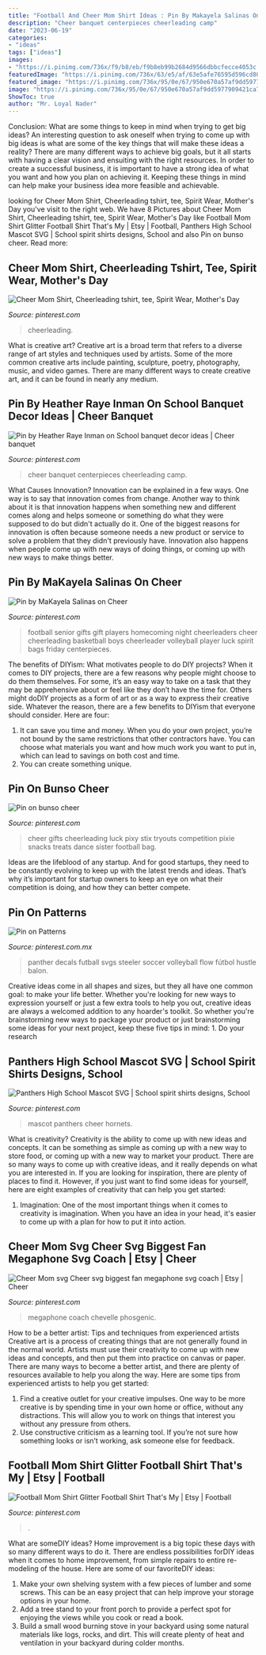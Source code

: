 ```yaml
---
title: "Football And Cheer Mom Shirt Ideas : Pin By Makayela Salinas On Cheer"
description: "Cheer banquet centerpieces cheerleading camp"
date: "2023-06-19"
categories:
- "ideas"
tags: ["ideas"]
images:
- "https://i.pinimg.com/736x/f9/b8/eb/f9b8eb99b2684d9566dbbcfecce4053c.jpg"
featuredImage: "https://i.pinimg.com/736x/63/e5/af/63e5afe76595d596cd8050b68beda8e2.jpg"
featured_image: "https://i.pinimg.com/736x/95/0e/67/950e670a57af9dd5977909421ca755a9--cheer.jpg"
image: "https://i.pinimg.com/736x/95/0e/67/950e670a57af9dd5977909421ca755a9--cheer.jpg"
ShowToc: true
author: "Mr. Loyal Nader"
---
```



Conclusion: What are some things to keep in mind when trying to get big ideas?
An interesting question to ask oneself when trying to come up with big ideas is what are some of the key things that will make these ideas a reality? There are many different ways to achieve big goals, but it all starts with having a clear vision and ensuiting with the right resources. In order to create a successful business, it is important to have a strong idea of what you want and how you plan on achieving it. Keeping these things in mind can help make your business idea more feasible and achievable.

	

		
looking for Cheer Mom Shirt, Cheerleading tshirt, tee, Spirit Wear, Mother&#039;s Day you've visit to the right web. We have 8 Pictures about Cheer Mom Shirt, Cheerleading tshirt, tee, Spirit Wear, Mother&#039;s Day like Football Mom Shirt Glitter Football Shirt That&#039;s My | Etsy | Football, Panthers High School Mascot SVG | School spirit shirts designs, School and also Pin on bunso cheer. Read more:
		
    
## Cheer Mom Shirt, Cheerleading Tshirt, Tee, Spirit Wear, Mother&#039;s Day

<img loading=lazy src="https://i.pinimg.com/736x/f9/b8/eb/f9b8eb99b2684d9566dbbcfecce4053c.jpg" onerror="this.onerror=null;this.src='https://tse2.mm.bing.net/th?id=OIP.Yu_WHBOvsgkpQs_nZxdtXQHaH4&amp;pid=15.1';" alt="Cheer Mom Shirt, Cheerleading tshirt, tee, Spirit Wear, Mother&#039;s Day">

_Source: pinterest.com_

>cheerleading. 

	

What is creative art?
Creative art is a broad term that refers to a diverse range of art styles and techniques used by artists. Some of the more common creative arts include painting, sculpture, poetry, photography, music, and video games. There are many different ways to create creative art, and it can be found in nearly any medium.

    
## Pin By Heather Raye Inman On School Banquet Decor Ideas | Cheer Banquet

<img loading=lazy src="https://i.pinimg.com/736x/95/0e/67/950e670a57af9dd5977909421ca755a9--cheer.jpg" onerror="this.onerror=null;this.src='https://tse1.mm.bing.net/th?id=OIP.5KbgCYGYDzdkfHfBdDNMGwHaNK&amp;pid=15.1';" alt="Pin by Heather Raye Inman on School banquet decor ideas | Cheer banquet">

_Source: pinterest.com_

>cheer banquet centerpieces cheerleading camp. 

	

What Causes Innovation?
Innovation can be explained in a few ways. One way is to say that innovation comes from change. Another way to think about it is that innovation happens when something new and different comes along and helps someone or something do what they were supposed to do but didn't actually do it. 
One of the biggest reasons for innovation is often because someone needs a new product or service to solve a problem that they didn't previously have. Innovation also happens when people come up with new ways of doing things, or coming up with new ways to make things better.

    
## Pin By MaKayela Salinas On Cheer

<img loading=lazy src="https://i.pinimg.com/736x/f8/51/3e/f8513eb8d0c0c82afdc74e214239ccee--senior-night-football-gifts-football-homecoming.jpg" onerror="this.onerror=null;this.src='https://tse1.mm.bing.net/th?id=OIP.LHgiWj94OrjfE5LiSggIXAHaJ6&amp;pid=15.1';" alt="Pin by MaKayela Salinas on Cheer">

_Source: pinterest.com_

>football senior gifts gift players homecoming night cheerleaders cheer cheerleading basketball boys cheerleader volleyball player luck spirit bags friday centerpieces. 

	

The benefits of DIYism: What motivates people to do DIY projects?
When it comes to DIY projects, there are a few reasons why people might choose to do them themselves. For some, it’s an easy way to take on a task that they may be apprehensive about or feel like they don’t have the time for. Others might doDIY projects as a form of art or as a way to express their creative side. Whatever the reason, there are a few benefits to DIYism that everyone should consider. Here are four: 
1) It can save you time and money. When you do your own project, you’re not bound by the same restrictions that other contractors have. You can choose what materials you want and how much work you want to put in, which can lead to savings on both cost and time. 
2) You can create something unique.

    
## Pin On Bunso Cheer

<img loading=lazy src="https://i.pinimg.com/736x/5c/62/70/5c6270566e45b326cd4dd7233bb8dda0--cheerleading-disney-cheer-disney.jpg" onerror="this.onerror=null;this.src='https://tse3.mm.bing.net/th?id=OIP.BbQpKNyidZAepxj5u2QL-QHaJ3&amp;pid=15.1';" alt="Pin on bunso cheer">

_Source: pinterest.com_

>cheer gifts cheerleading luck pixy stix tryouts competition pixie snacks treats dance sister football bag. 

	

Ideas are the lifeblood of any startup. And for good startups, they need to be constantly evolving to keep up with the latest trends and ideas. That’s why it’s important for startup owners to keep an eye on what their competition is doing, and how they can better compete.

    
## Pin On Patterns

<img loading=lazy src="https://i.pinimg.com/736x/6f/bc/18/6fbc186a66fcc8c3975c5fb60053b2b7.jpg" onerror="this.onerror=null;this.src='https://tse3.mm.bing.net/th?id=OIP.6QV19P6LhXGlSqLFV1X_EAHaK7&amp;pid=15.1';" alt="Pin on Patterns">

_Source: pinterest.com.mx_

>panther decals futball svgs steeler soccer volleyball flow fútbol hustle balon. 

	

Creative ideas come in all shapes and sizes, but they all have one common goal: to make your life better. Whether you're looking for new ways to expression yourself or just a few extra tools to help you out, creative ideas are always a welcomed addition to any hoarder's toolkit. So whether you're brainstorming new ways to package your product or just brainstorming some ideas for your next project, keep these five tips in mind: 1. Do your research

    
## Panthers High School Mascot SVG | School Spirit Shirts Designs, School

<img loading=lazy src="https://i.pinimg.com/736x/fe/41/1d/fe411d94e82488b1663d58c73d4add4d.jpg" onerror="this.onerror=null;this.src='https://tse2.mm.bing.net/th?id=OIP.JFwp5Stseh9N3IdIrqfRegHaHa&amp;pid=15.1';" alt="Panthers High School Mascot SVG | School spirit shirts designs, School">

_Source: pinterest.com_

>mascot panthers cheer hornets. 

	

What is creativity?
Creativity is the ability to come up with new ideas and concepts. It can be something as simple as coming up with a new way to store food, or coming up with a new way to market your product. There are so many ways to come up with creative ideas, and it really depends on what you are interested in. If you are looking for inspiration, there are plenty of places to find it. However, if you just want to find some ideas for yourself, here are eight examples of creativity that can help you get started: 
1) Imagination: One of the most important things when it comes to creativity is imagination. When you have an idea in your head, it's easier to come up with a plan for how to put it into action.

    
## Cheer Mom Svg Cheer Svg Biggest Fan Megaphone Svg Coach | Etsy | Cheer

<img loading=lazy src="https://i.pinimg.com/736x/e7/0f/ea/e70fea2762c3764ae89116789f694f3f.jpg" onerror="this.onerror=null;this.src='https://tse2.mm.bing.net/th?id=OIP.JcPwxY-Wp0djdJffg5tugwHaGS&amp;pid=15.1';" alt="Cheer Mom svg Cheer svg biggest fan megaphone svg coach | Etsy | Cheer">

_Source: pinterest.com_

>megaphone coach chevelle phosgenic. 

	

How to be a better artist: Tips and techniques from experienced artists
Creative art is a process of creating things that are not generally found in the normal world. Artists must use their creativity to come up with new ideas and concepts, and then put them into practice on canvas or paper. There are many ways to become a better artist, and there are plenty of resources available to help you along the way. Here are some tips from experienced artists to help you get started: 
1. Find a creative outlet for your creative impulses. One way to be more creative is by spending time in your own home or office, without any distractions. This will allow you to work on things that interest you without any pressure from others. 
2. Use constructive criticism as a learning tool. If you’re not sure how something looks or isn’t working, ask someone else for feedback.

    
## Football Mom Shirt Glitter Football Shirt That&#039;s My | Etsy | Football

<img loading=lazy src="https://i.pinimg.com/736x/63/e5/af/63e5afe76595d596cd8050b68beda8e2.jpg" onerror="this.onerror=null;this.src='https://tse1.mm.bing.net/th?id=OIP.Li6WH1F-vgLRGXowdjYcJQHaE8&amp;pid=15.1';" alt="Football Mom Shirt Glitter Football Shirt That&#039;s My | Etsy | Football">

_Source: pinterest.com_

>. 

	

What are someDIY ideas?
Home improvement is a big topic these days with so many different ways to do it. There are endless possibilities forDIY ideas when it comes to home improvement, from simple repairs to entire re-modeling of the house. Here are some of our favoriteDIY ideas:
1. Make your own shelving system with a few pieces of lumber and some screws. This can be an easy project that can help improve your storage options in your home.
2. Add a tree stand to your front porch to provide a perfect spot for enjoying the views while you cook or read a book.
3. Build a small wood burning stove in your backyard using some natural materials like logs, rocks, and dirt. This will create plenty of heat and ventilation in your backyard during colder months. 

